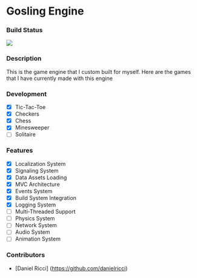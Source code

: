 # Gosling Engine

### Build Status
<img src="https://travis-ci.org/danielricci/gosling-engine.svg?branch=master" />

### Description
This is the game engine that I custom built for myself.  Here are the games that I have currently made with this engine

### Development
- [x] Tic-Tac-Toe
- [x] Checkers
- [x] Chess
- [x] Minesweeper
- [ ] Solitaire

### Features
- [x] Localization System
- [x] Signaling System
- [x] Data Assets Loading
- [x] MVC Architecture
- [x] Events System
- [x] Build System Integration
- [x] Logging System
- [ ] Multi-Threaded Support
- [ ] Physics System
- [ ] Network System
- [ ] Audio System
- [ ] Animation System

### Contributors
* [Daniel Ricci] (https://github.com/danielricci)
